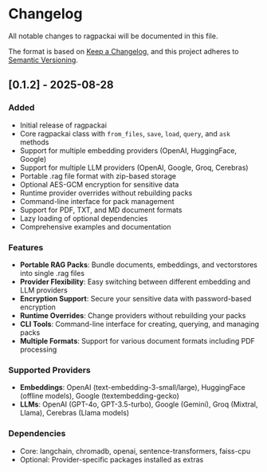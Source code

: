 # Changelog

All notable changes to ragpackai will be documented in this file.

The format is based on [Keep a Changelog](https://keepachangelog.com/en/1.0.0/),
and this project adheres to [Semantic Versioning](https://semver.org/spec/v2.0.0.html).

## [0.1.2] - 2025-08-28

### Added
- Initial release of ragpackai
- Core ragpackai class with `from_files`, `save`, `load`, `query`, and `ask` methods
- Support for multiple embedding providers (OpenAI, HuggingFace, Google)
- Support for multiple LLM providers (OpenAI, Google, Groq, Cerebras)
- Portable .rag file format with zip-based storage
- Optional AES-GCM encryption for sensitive data
- Runtime provider overrides without rebuilding packs
- Command-line interface for pack management
- Support for PDF, TXT, and MD document formats
- Lazy loading of optional dependencies
- Comprehensive examples and documentation

### Features
- **Portable RAG Packs**: Bundle documents, embeddings, and vectorstores into single .rag files
- **Provider Flexibility**: Easy switching between different embedding and LLM providers
- **Encryption Support**: Secure your sensitive data with password-based encryption
- **Runtime Overrides**: Change providers without rebuilding your packs
- **CLI Tools**: Command-line interface for creating, querying, and managing packs
- **Multiple Formats**: Support for various document formats including PDF processing

### Supported Providers
- **Embeddings**: OpenAI (text-embedding-3-small/large), HuggingFace (offline models), Google (textembedding-gecko)
- **LLMs**: OpenAI (GPT-4o, GPT-3.5-turbo), Google (Gemini), Groq (Mixtral, Llama), Cerebras (Llama models)

### Dependencies
- Core: langchain, chromadb, openai, sentence-transformers, faiss-cpu
- Optional: Provider-specific packages installed as extras